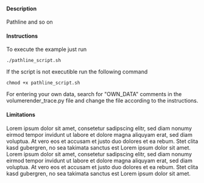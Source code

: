 #### Description ####
Pathline and so on 

#### Instructions ####
To execute the example just run

```
./pathline_script.sh
```

If the script is not executible run the following command

```
chmod +x pathline_script.sh
```

For entering your own data, search for "OWN_DATA" comments in the volumerender_trace.py file and change the file according to the instructions.

#### Limitations ####
Lorem ipsum dolor sit amet, consetetur sadipscing elitr, sed diam nonumy eirmod tempor invidunt ut labore et dolore magna aliquyam erat, sed diam voluptua. At vero eos et accusam et justo duo dolores et ea rebum. Stet clita kasd gubergren, no sea takimata sanctus est Lorem ipsum dolor sit amet. Lorem ipsum dolor sit amet, consetetur sadipscing elitr, sed diam nonumy eirmod tempor invidunt ut labore et dolore magna aliquyam erat, sed diam voluptua. At vero eos et accusam et justo duo dolores et ea rebum. Stet clita kasd gubergren, no sea takimata sanctus est Lorem ipsum dolor sit amet.
